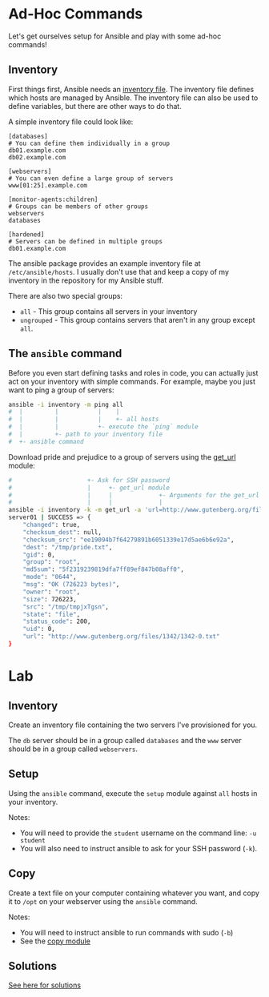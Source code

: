 # Ad-Hoc Commands

Let's get ourselves setup for Ansible and play with some ad-hoc commands!

## Inventory

First things first, Ansible needs an
[inventory file](http://docs.ansible.com/ansible/latest/intro_inventory.html).
The inventory file defines which hosts are managed by Ansible. The inventory
file can also be used to define variables, but there are other ways to do that.

A simple inventory file could look like:

```
[databases]
# You can define them individually in a group
db01.example.com
db02.example.com

[webservers]
# You can even define a large group of servers
www[01:25].example.com

[monitor-agents:children]
# Groups can be members of other groups
webservers
databases

[hardened]
# Servers can be defined in multiple groups
db01.example.com
```

The ansible package provides an example inventory file at `/etc/ansible/hosts`.
I usually don't use that and keep a copy of my inventory in the repository for
my Ansible stuff.

There are also two special groups:

* `all` - This group contains all servers in your inventory
* `ungrouped` - This group contains servers that aren't in any group except `all`.

## The `ansible` command

Before you even start defining tasks and roles in code, you can actually just
act on your inventory with simple commands. For example, maybe you just want
to ping a group of servers:

```bash
ansible -i inventory -m ping all
#  |         |           |    |
#  |         |           |    +- all hosts
#  |         |           +- execute the `ping` module
#  |         +- path to your inventory file
#  +- ansible command
```

Download pride and prejudice to a group of servers using the
[get_url](http://docs.ansible.com/ansible/latest/get_url_module.html) module:

```bash
#                     +- Ask for SSH password
#                     |     +- get_url module
#                     |     |             +- Arguments for the get_url module                  server to act on -+
#                     |     |             |                                                                      |
ansible -i inventory -k -m get_url -a 'url=http://www.gutenberg.org/files/1342/1342-0.txt dest=/tmp/pride.txt' server01
server01 | SUCCESS => {
    "changed": true,
    "checksum_dest": null,
    "checksum_src": "ee19094b7f64279891b6051339e17d5ae6b6e92a",
    "dest": "/tmp/pride.txt",
    "gid": 0,
    "group": "root",
    "md5sum": "5f2319239819dfa7ff89ef847b08aff0",
    "mode": "0644",
    "msg": "OK (726223 bytes)",
    "owner": "root",
    "size": 726223,
    "src": "/tmp/tmpjxTgsn",
    "state": "file",
    "status_code": 200,
    "uid": 0,
    "url": "http://www.gutenberg.org/files/1342/1342-0.txt"
}
```

# Lab

## Inventory

Create an inventory file containing the two servers I've provisioned for you.

The `db` server should be in a group called `databases` and the `www` server
should be in a group called `webservers`.

## Setup

Using the `ansible` command, execute the `setup` module against `all` hosts in
your inventory.

Notes:
* You will need to provide the `student` username on the command line:
`-u student`
* You will also need to instruct ansible to ask for your SSH password (`-k`).

## Copy

Create a text file on your computer containing whatever you want, and copy it
to `/opt` on your webserver using the `ansible` command.

Notes:
* You will need to instruct ansible to run commands with sudo (`-b`)
* See the [copy module](http://docs.ansible.com/ansible/latest/copy_module.html)

## Solutions

[See here for solutions](02_lab_solutions.md)
